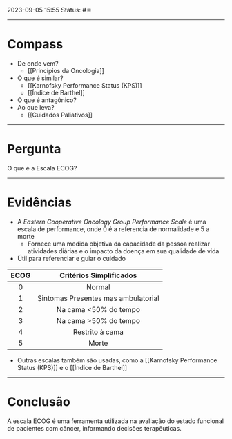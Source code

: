 2023-09-05 15:55
Status: #⚛ 

---
# Compass
- De onde vem?
	- [[Princípios da Oncologia]]
- O que é similar?
	- [[Karnofsky Performance Status (KPS)]]
	- [[Índice de Barthel]]
- O que é antagônico?
- Ao que leva?
	- [[Cuidados Paliativos]]

----
# Pergunta

O que é a Escala ECOG?

---- 
# Evidências

- A _Eastern Cooperative Oncology Group Performance Scale_ é uma escala de performance, onde 0 é a referencia de normalidade e 5 a morte
	- Fornece uma medida objetiva da capacidade da pessoa realizar atividades diárias e o impacto da doença em sua qualidade de vida
- Útil para referenciar e guiar o cuidado

 | ECOG | Critérios Simplificados | 
 | :-----: | :----------------------: |
 | 0 | Normal |
 | 1 | Sintomas Presentes mas ambulatorial |
 | 2 | Na cama <50% do tempo |
 | 3 | Na cama >50% do tempo |
 | 4 | Restrito à cama |
 | 5 | Morte |

- Outras escalas também são usadas, como a [[Karnofsky Performance Status (KPS)]] e o [[Índice de Barthel]]


----  
# Conclusão

A escala ECOG é uma ferramenta utilizada na avaliação do estado funcional de pacientes com câncer, informando decisões terapêuticas. 